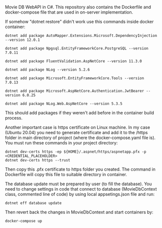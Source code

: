Movie DB WebAPI in C#.
This repository also contains the Dockerfile and docker-compose file that are used in on-server implementation.

If somehow "dotnet restore" didn't work use this commands inside docker container:
```
dotnet add package AutoMapper.Extensions.Microsoft.DependencyInjection --version 12.0.1

dotnet add package Npgsql.EntityFrameworkCore.PostgreSQL --version 7.0.11

dotnet add package FluentValidation.AspNetCore --version 11.3.0

dotnet add package NLog --version 5.2.6

dotnet add package Microsoft.EntityFrameworkCore.Tools --version 7.0.13

dotnet add package Microsoft.AspNetCore.Authentication.JwtBearer --version 6.0.25

dotnet add package NLog.Web.AspNetCore --version 5.3.5
```
This should add packages if they weren't add before in the container build process.

Another important case is https certificate on Linux machine. In my case (Ubuntu 20.04) you need to generate certificate and add it to the /https folder in main directory of project (where the docker-compose.yaml file is).
You must run these commands in your project directory:
```
dotnet dev-certs https -ep ${HOME}/.aspnet/https/aspnetapp.pfx -p <CREDENTIAL_PLACEHOLDER>
dotnet dev-certs https --trust
```
Then copy this .pfx certificate to https folder you created. The command in Dockerfile will copy this file to suitable directory in container.

The  database update must be prepared by user (to fill the database). You need to change settings in code that connect to database (MovieDbContext class, commented line of code) by using local appsetings.json file and run:
```
dotnet eff database update
```
Then revert back the changes in MovieDbContext and start containers by:
```
docker-compose up
```

